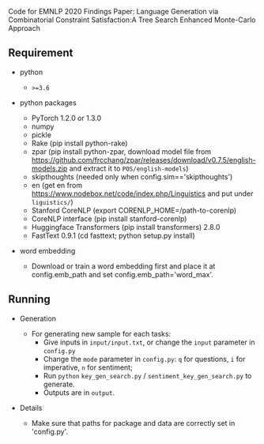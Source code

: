 Code for EMNLP 2020 Findings Paper: Language Generation via Combinatorial Constraint Satisfaction:A Tree Search Enhanced Monte-Carlo Approach

## Requirement ##

- python
  - `>=3.6`

- python packages
  - PyTorch 1.2.0 or 1.3.0
  - numpy
  - pickle
  - Rake (pip install python-rake)
  - zpar (pip install python-zpar, download model file from https://github.com/frcchang/zpar/releases/download/v0.7.5/english-models.zip and extract it to `POS/english-models`)
  - skipthoughts (needed only when config.sim=='skipthoughts')
  - en (get en from https://www.nodebox.net/code/index.php/Linguistics and put under `liguistics/`)
  - Stanford CoreNLP (export CORENLP_HOME=/path-to-corenlp)
  - CoreNLP interface (pip install stanford-corenlp)
  - Huggingface Transformers (pip install transformers) 2.8.0
  - FastText 0.9.1 (cd fasttext; python setup.py install)
  
- word embedding
  - Download or train a word embedding first and place it at config.emb_path and set config.emb_path='word_max'.

## Running ##
- Generation
  - For generating new sample for each tasks:    
      - Give inputs in `input/input.txt`, or change the `input` parameter in `config.py`
      - Change the `mode` parameter in `config.py`: `q` for questions, `i` for imperative, `n` for sentiment;
      - Run `python` `key_gen_search.py` / `sentiment_key_gen_search.py` to generate.  
      - Outputs are in `output`.

 - Details
   - Make sure that paths for package and data are correctly set in 'config.py'.
